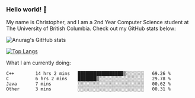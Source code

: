 ### Hello world! 👋
My name is Christopher, and I am a 2nd Year Computer Science student at The University of British Columbia. 
Check out my GitHub stats below: 

![Anurag's GitHub stats](https://github-readme-stats.vercel.app/api?username=chrishadrian&hide=contribs,issues&count_private=true&show_icons=true&theme=tokyonight)

[![Top Langs](https://github-readme-stats.vercel.app/api/top-langs/?username=chrishadrian&layout=compact&theme=tokyonight&langs_count=4)](https://github.com/anuraghazra/github-readme-stats)

What I am currently doing:
<!--START_SECTION:waka-->

```text
C++        14 hrs 2 mins   █████████████████▒░░░░░░░   69.26 %
C          6 hrs 2 mins    ███████▒░░░░░░░░░░░░░░░░░   29.78 %
Java       7 mins          ░░░░░░░░░░░░░░░░░░░░░░░░░   00.62 %
Other      3 mins          ░░░░░░░░░░░░░░░░░░░░░░░░░   00.31 %
```

<!--END_SECTION:waka-->
<!-- [![willianrod's wakatime stats](https://github-readme-stats.vercel.app/api/wakatime?username=chrishadrian)](https://github.com/anuraghazra/github-readme-stats) -->

<!--
- 🔭 I’m currently working on ...
- 🌱 I’m currently learning ...
- 👯 I’m looking to collaborate on ...
- 🤔 I’m looking for help with ...
- 💬 Ask me about ...
- 📫 How to reach me: ...
- 😄 Pronouns: ...
- ⚡ Fun fact: ...
-->
